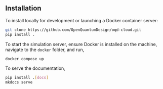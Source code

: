 
## Installation
To install locally for development or launching a Docker container server:

```bash
git clone https://github.com/OpenQuantumDesign/oqd-cloud.git
pip install .
```

To start the simulation server, ensure Docker is installed on the machine, navigate to the `docker` folder, and run,
```bash
docker compose up
```

To serve the documentation, 
```bash
pip install .[docs]
mkdocs serve
```

